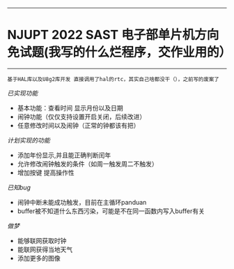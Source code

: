 
___

# NJUPT 2022 SAST 电子部单片机方向免试题(我写的什么烂程序，交作业用的）
___

`基于HAL库以及U8g2库开发
直接调用了hal的rtc，其实自己啥都没干（），之前写的废案了`

_已实现功能_

- 基本功能：查看时间 显示月份以及日期
- 闹钟功能（仅仅支持设置开启关闭，后续改进）
- 任意修改时间以及闹钟（正常的钟都该有把）


_计划实现的功能_

- 添加年份显示,并且能正确判断闰年
- 允许修改闹钟触发的条件（如周一触发周二不触发）
- 增加按键 提高操作性

_已知bug_

- 闹钟中断未能成功触发，目前在主循环panduan
- buffer被不知道什么东西污染，可能是不在同一函数内写入buffer有关

_做梦_

- 能够联网获取时钟
- 能联网获得当地天气
- 添加更多的图像
